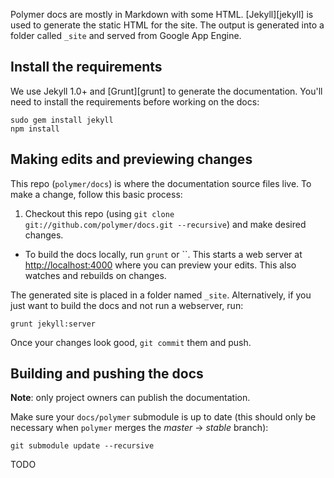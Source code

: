 Polymer docs are mostly in Markdown with some HTML. [Jekyll][jekyll] is used to generate the static HTML for the site. The output is generated into a folder called `_site` and served from Google App Engine.

## Install the requirements

We use Jekyll 1.0+ and [Grunt][grunt] to generate the documentation. You'll need to install the requirements before working on the docs:

    sudo gem install jekyll
    npm install

## Making edits and previewing changes

This repo (`polymer/docs`) is where the documentation source files live. To make a change, follow this basic process:

1. Checkout this repo (using `git clone git://github.com/polymer/docs.git --recursive`) and make desired changes.
- To build the docs locally, run `grunt` or ``. This starts a web server at
[http://localhost:4000](http://localhost:4000) where you can preview your edits. This also watches and rebuilds on changes.

The generated site is placed in a folder named `_site`. Alternatively, if you just want to
build the docs and not run a webserver, run:

    grunt jekyll:server

Once your changes look good, `git commit` them and push.

## Building and pushing the docs

**Note**: only project owners can publish the documentation.

Make sure your `docs/polymer` submodule is up to date
(this should only be necessary when `polymer` merges the *master* -> *stable* branch):

    git submodule update --recursive

TODO
